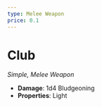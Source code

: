 ```yaml
---
type: Melee Weapon
price: 0.1
---
```

# Club

*Simple, Melee Weapon*

- **Damage**: 1d4 Bludgeoning
- **Properties**: Light


